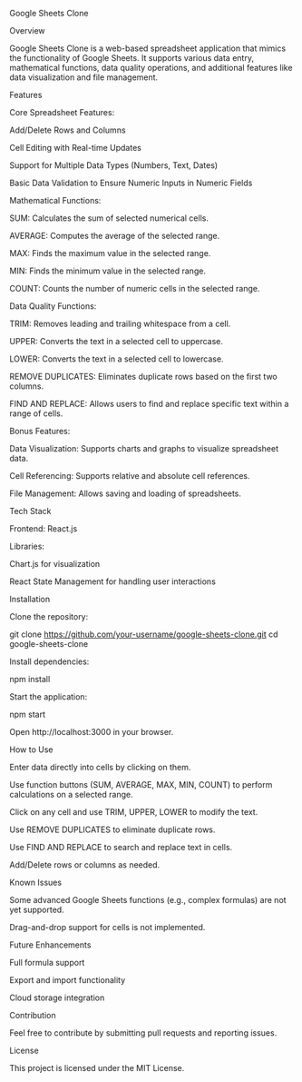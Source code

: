 Google Sheets Clone

Overview

Google Sheets Clone is a web-based spreadsheet application that mimics the functionality of Google Sheets. It supports various data entry, mathematical functions, data quality operations, and additional features like data visualization and file management.

Features

Core Spreadsheet Features:

Add/Delete Rows and Columns

Cell Editing with Real-time Updates

Support for Multiple Data Types (Numbers, Text, Dates)

Basic Data Validation to Ensure Numeric Inputs in Numeric Fields

Mathematical Functions:

SUM: Calculates the sum of selected numerical cells.

AVERAGE: Computes the average of the selected range.

MAX: Finds the maximum value in the selected range.

MIN: Finds the minimum value in the selected range.

COUNT: Counts the number of numeric cells in the selected range.

Data Quality Functions:

TRIM: Removes leading and trailing whitespace from a cell.

UPPER: Converts the text in a selected cell to uppercase.

LOWER: Converts the text in a selected cell to lowercase.

REMOVE DUPLICATES: Eliminates duplicate rows based on the first two columns.

FIND AND REPLACE: Allows users to find and replace specific text within a range of cells.

Bonus Features:

Data Visualization: Supports charts and graphs to visualize spreadsheet data.

Cell Referencing: Supports relative and absolute cell references.

File Management: Allows saving and loading of spreadsheets.

Tech Stack

Frontend: React.js

Libraries:

Chart.js for visualization

React State Management for handling user interactions

Installation

Clone the repository:

git clone https://github.com/your-username/google-sheets-clone.git
cd google-sheets-clone

Install dependencies:

npm install

Start the application:

npm start

Open http://localhost:3000 in your browser.

How to Use

Enter data directly into cells by clicking on them.

Use function buttons (SUM, AVERAGE, MAX, MIN, COUNT) to perform calculations on a selected range.

Click on any cell and use TRIM, UPPER, LOWER to modify the text.

Use REMOVE DUPLICATES to eliminate duplicate rows.

Use FIND AND REPLACE to search and replace text in cells.

Add/Delete rows or columns as needed.

Known Issues

Some advanced Google Sheets functions (e.g., complex formulas) are not yet supported.

Drag-and-drop support for cells is not implemented.

Future Enhancements

Full formula support

Export and import functionality

Cloud storage integration

Contribution

Feel free to contribute by submitting pull requests and reporting issues.

License

This project is licensed under the MIT License.

